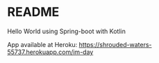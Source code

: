 # README #

Hello World using Spring-boot with Kotlin

App available at Heroku: https://shrouded-waters-55737.herokuapp.com/im-day